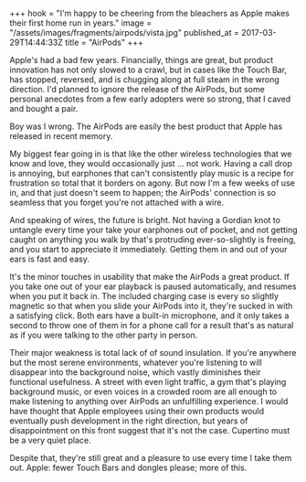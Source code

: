 +++
hook = "I'm happy to be cheering from the bleachers as Apple makes their first home run in years."
image = "/assets/images/fragments/airpods/vista.jpg"
published_at = 2017-03-29T14:44:33Z
title = "AirPods"
+++

Apple's had a bad few years. Financially, things are great,
but product innovation has not only slowed to a crawl, but
in cases like the Touch Bar, has stopped, reversed, and is
chugging along at full steam in the wrong direction. I'd
planned to ignore the release of the AirPods, but some
personal anecdotes from a few early adopters were so
strong, that I caved and bought a pair.

Boy was I wrong. The AirPods are easily the best product
that Apple has released in recent memory.

My biggest fear going in is that like the other wireless
technologies that we know and love, they would occasionally
just ... not work. Having a call drop is annoying, but
earphones that can't consistently play music is a recipe
for frustration so total that it borders on agony. But now
I'm a few weeks of use in, and that just doesn't seem to
happen; the AirPods' connection is so seamless that you
forget you're not attached with a wire.

And speaking of wires, the future is bright. Not having
a Gordian knot to untangle every time your take your
earphones out of pocket, and not getting caught on anything
you walk by that's protruding ever-so-slightly is freeing,
and you start to appreciate it immediately. Getting them in
and out of your ears is fast and easy.

It's the minor touches in usability that make the AirPods a
great product. If you take one out of your ear playback is
paused automatically, and resumes when you put it back in.
The included charging case is every so slightly magnetic so
that when you slide your AirPods into it, they're sucked in
with a satisfying click. Both ears have a built-in
microphone, and it only takes a second to throw one of them
in for a phone call for a result that's as natural as if
you were talking to the other party in person.

Their major weakness is total lack of of sound insulation.
If you're anywhere but the most serene environments,
whatever you're listening to will disappear into the
background noise, which vastly diminishes their functional
usefulness. A street with even light traffic, a gym that's
playing background music, or even voices in a crowded room
are all enough to make listening to anything over AirPods
an unfulfilling experience. I would have thought that Apple
employees using their own products would eventually push
development in the right direction, but years of
disappointment on this front suggest that it's not the
case. Cupertino must be a very quiet place.

Despite that, they're still great and a pleasure to use
every time I take them out. Apple: fewer Touch Bars and
dongles please; more of this.

